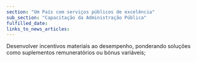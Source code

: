 ```yaml
---
section: "Um País com serviços públicos de excelência"
sub_section: "Capacitação da Administração Pública"
fulfilled_date:
links_to_news_articles:
---
```


Desenvolver incentivos materiais ao desempenho, ponderando soluções como suplementos remuneratórios ou bónus variáveis;